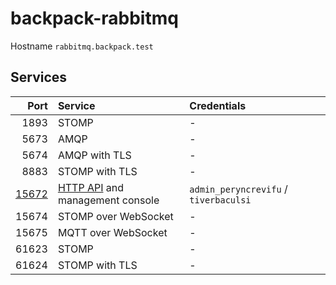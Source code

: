 # backpack-rabbitmq

Hostname `rabbitmq.backpack.test`

## Services

| Port | Service | Credentials
| ---: | :------ | :----------
| 1893 | STOMP | -
| 5673 | AMQP | -
| 5674 | AMQP with TLS | -
| 8883 | STOMP with TLS | -
| [15672](http://rabbitmq.backpack.test:15672) | [HTTP API](https://rawcdn.githack.com/rabbitmq/rabbitmq-management/v3.8.8/priv/www/api/index.html) and management console | `admin_peryncrevifu` / `tiverbaculsi`
| 15674 | STOMP over WebSocket | -
| 15675 | MQTT over WebSocket | -
| 61623 | STOMP | -
| 61624 | STOMP with TLS | -
